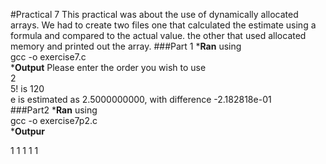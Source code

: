 #Practical 7 
This practical was about the use of dynamically allocated arrays. We had to create
two files one that calculated the estimate using a formula and compared to the actual value. the other that used allocated memory and printed out the array.
###Part 1
*__Ran__ using <br>
gcc -o exercise7.c<br>
*__Output__
Please enter the order you wish to use<br>
2<br>
5! is 120<br>
e is estimated as 2.5000000000, with difference -2.182818e-01<br>
###Part2
*__Ran__ using<br>
gcc -o exercise7p2.c<br>
*__Outpur__<br>
 
 1  1  1  1  1


